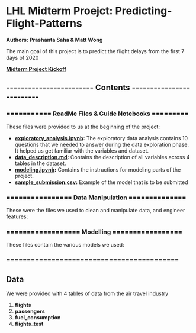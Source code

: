 # LHL Midterm Proejct: Predicting-Flight-Patterns

**Authors: Prashanta Saha & Matt Wong**

The main goal of this project is to predict the flight delays from the first 7 days of 2020

**[Midterm Project Kickoff](https://docs.google.com/presentation/d/1l9k59mIrGWGlaQ6xx8_1ps8fTdnl02WxP5vFSPiBPKo/edit#slide=id.p)**

## ------------------------ Contents -------------------------

### =========== ReadMe Files & Guide Notebooks =========
These files were provided to us at the beginning of the project:

* **[exploratory_analysis.ipynb]():** The exploratory data analysis contains 10 questions that we needed to answer during the data exploration phase. It helped us get familiar with the variables and dataset. 
* **[data_description.md]():** Contains the description of all variables across 4 tables in the dataset.
* **[modeling.ipynb]():** Contains the instructions for modeling parts of the project. 
* **[sample_submission.csv]():** Example of the model that is to be submitted 

### ================ Data Manipulation ==============

These were the files we used to clean and manipulate data, and engineer features:

### ================== Modelling =================

These files contain the various models we used:

### ==========================================

## Data

We were provided with 4 tables of data from the air travel industry

1. **flights**
2. **passengers**
3. **fuel_consumption**
4. **flights_test**
